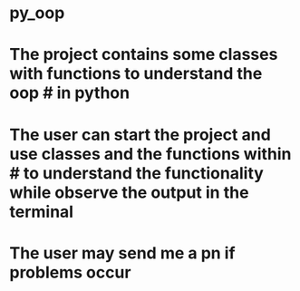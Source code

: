 # ######
# py_oop
# ######

# The project contains some classes with functions to understand the oop # in python

# The user can start the project and use classes and the functions within # to understand the functionality while observe the output in the terminal

# The user may send me a pn if problems occur
